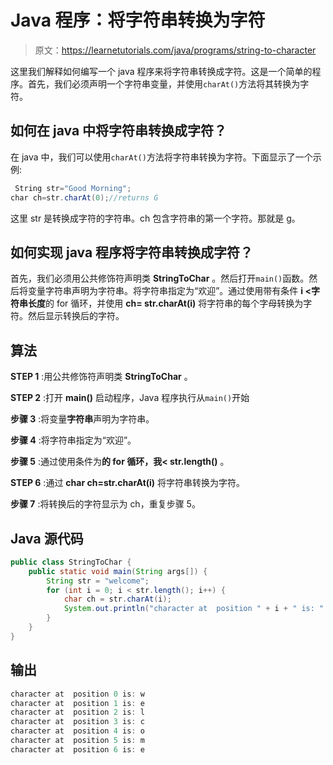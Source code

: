 # Java 程序：将字符串转换为字符

> 原文：<https://learnetutorials.com/java/programs/string-to-character>

这里我们解释如何编写一个 java 程序来将字符串转换成字符。这是一个简单的程序。首先，我们必须声明一个字符串变量，并使用`charAt()`方法将其转换为字符。

## 如何在 java 中将字符串转换成字符？

在 java 中，我们可以使用`charAt()`方法将字符串转换为字符。下面显示了一个示例:

```java
 String str="Good Morning";
char ch=str.charAt(0);//returns G 

```

这里 str 是转换成字符的字符串。ch 包含字符串的第一个字符。那就是 g。

## 如何实现 java 程序将字符串转换成字符？

首先，我们必须用公共修饰符声明类 **StringToChar** 。然后打开`main()`函数。然后将变量字符串声明为字符串。将字符串指定为“欢迎”。通过使用带有条件 **i <字符串长度**的 for 循环，并使用 **ch= str.charAt(i)** 将字符串的每个字母转换为字符。然后显示转换后的字符。

## 算法

**STEP 1** :用公共修饰符声明类 **StringToChar** 。

**STEP 2** :打开 **main()** 启动程序，Java 程序执行从`main()`开始

**步骤 3** :将变量**字符串**声明为字符串。

**步骤 4** :将字符串指定为“欢迎”。

**步骤 5** :通过使用条件为**的 for 循环，我< str.length()** 。

**STEP 6** :通过 **char ch=str.charAt(i)** 将字符串转换为字符。

**步骤 7** :将转换后的字符显示为 ch，重复步骤 5。

## Java 源代码

```java
public class StringToChar {
    public static void main(String args[]) {
        String str = "welcome";
        for (int i = 0; i < str.length(); i++) {
            char ch = str.charAt(i);
            System.out.println("character at  position " + i + " is: " + ch);
        }
    }
}

```

## 输出

```java
character at  position 0 is: w
character at  position 1 is: e
character at  position 2 is: l
character at  position 3 is: c
character at  position 4 is: o
character at  position 5 is: m
character at  position 6 is: e
```